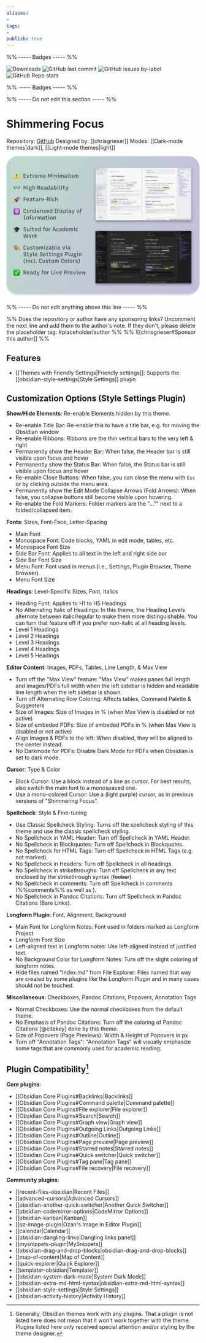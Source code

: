 ```yaml
---
aliases:
- 
tags: 
- 
publish: true
---
```


%% ----- Badges ----- %%

![Downloads](https://img.shields.io/badge/downloads-3690-573E7A?style=for-the-badge&logo=)
![GitHub last commit](https://img.shields.io/github/last-commit/chrisgrieser/shimmering-focus?color=573E7A&label=last%20update&logo=github&style=for-the-badge)
![GitHub issues by-label](https://img.shields.io/github/issues/chrisgrieser/shimmering-focus/help%20wanted?color=573E7A&logo=github&style=for-the-badge) 
![GitHub Repo stars](https://img.shields.io/github/stars/chrisgrieser/shimmering-focus?color=573E7A&logo=github&style=for-the-badge)

%% ----- Badges ----- %%

%% ----- Do not edit this section ----- %%

# Shimmering Focus

Repository: [GitHub](https://github.com/chrisgrieser/shimmering-focus)
Designed by: [[chrisgrieser]]
Modes: [[Dark-mode themes|dark]], [[Light-mode themes|light]]



![screenshot](https://github.com/chrisgrieser/shimmering-focus/raw/main/dual-theme-screenshot.png)

%% ----- Do not edit anything above this line ----- %% 

%% Does the repository or author have any sponsoring links? Uncomment the next line and add them to the author's note. If they don't, please delete the placeholder tag: #placeholder/author %%
%% ![[chrisgrieser#Sponsor this author]] %%


## Features

- [[Themes with Friendly Settings|Friendly settings]]: Supports the [[obsidian-style-settings|Style Settings]] plugin

## Customization Options (Style Settings Plugin) 

**Show/Hide Elements**: Re-enable Elements hidden by this theme.
- Re-enable Title Bar: Re-enable this to have a title bar, e.g. for moving the Obsidian window
- Re-enable Ribbons: Ribbons are the thin vertical bars to the very left & right
- Permanently show the Header Bar: When false, the Header bar is still visible upon focus and hover
- Permanently show the Status Bar: When false, the Status bar is still visible upon focus and hover
- Re-enable Close Buttons: When false, you can close the menu with `Esc` or by clicking outside the menu area.
- Permanently show the Edit Mode Collapse Arrows (Fold Arrows): When false, you collapse buttons still become visible upon hovering.
- Re-enable the Fold Markers: Folder markers are the "..."" next to a folded/collapsed item.

**Fonts**: Sizes, Font-Face, Letter-Spacing
- Main Font
- Monospace Font: Code blocks, YAML in edit mode, tables, etc.
- Monospace Font Size
- Side Bar Font: Applies to all text in the left and right side bar
- Side Bar Font Size
- Menu Font: Font used in menus (i.e., Settings, Plugin Browser, Theme Browser).
- Menu Font Size

**Headings**: Level-Specific Sizes, Font, Italics
- Heading Font: Applies to H1 to H5 Headings
- No Alternating Italic of Headings: In this theme, the Heading Levels alternate between italic/regular to make them more distinguishable. You can turn that feature off if you prefer non-italic at all heading levels.
- Level 1 Headings
- Level 2 Headings
- Level 3 Headings
- Level 4 Headings
- Level 5 Headings

**Editor Content**: Images, PDFs, Tables, Line Length, & Max View
- Turn off the "Max View" feature: "Max View" makes panes full length and images/PDFs full width when the left sidebar is hidden and readable line length when the left sidebar is shown.
- Turn off Alternating Row Coloring: Affects tables, Command Palette & Suggesters
- Size of Images: Size of Images in % (when Max View is disabled or not active)
- Size of embeded PDFs: Size of embeded PDFs in % (when Max View is disabled or not active)
- Align Images & PDFs to the left: When disabled, they will be aligned to the center instead.
- No Darkmode for PDFs: Disable Dark Mode for PDFs when Obsidian is set to dark mode.

**Cursor**: Type & Color
- Block Cursor: Use a block instead of a line as cursor. For best results, also switch the main font to a monospaced one.
- Use a mono-colored Cursor: Use a (light purple) cursor, as in previous versions of "Shimmering Focus".

**Spellcheck**: Style & Fine-tuning
- Use Classic Spellcheck Styling: Turns off the spellcheck styling of this theme and use the classic spellcheck styling.
- No Spellcheck in YAML Header: Turn off Spellcheck in YAML Header.
- No Spellcheck in Blockquotes: Turn off Spellcheck in Blockquotes.
- No Spellcheck for HTML Tags: Turn off Spellcheck in HTML Tags (e.g. <br/> not marked)
- No Spellcheck in Headers: Turn off Spellcheck in all headings.
- No Spellcheck in strikethroughs: Turn off Spellcheck in any text enclosed by the strikethrough syntax (~~foobar~~).
- No Spellcheck in comments: Turn off Spellcheck in comments (%%comments%% as well as <!--comments-->).
- No Spellcheck in Pandoc Citations: Turn off Spellcheck in Pandoc Citations (Bare Links).

**Longform Plugin**: Font, Alignment, Background
- Main Font for Longform Notes: Font used in folders marked as Longform Project
- Longform Font Size
- Left-aligned text in Longform notes: Use left-aligned instead of justified text.
- No Background Color for Longform Notes: Turn off the slight coloring of longform notes.
- Hide files named "Index.md" from File Explorer: Files named that way are created by some plugins like the Longform Plugin and in many cases should not be touched.

**Miscellaneous**: Checkboxes, Pandoc Citations, Popovers, Annotation Tags
- Normal Checkboxes: Use the normal checkboxes from the default theme.
- No Emphasis of Pandoc Citations: Turn off the coloring of Pandoc Citations [@citekey] done by this theme.
- Size of Popovers (Page Previews): Width & Height of Popovers in px
- Turn off "Annotation Tags": "Annotation Tags" will visually emphasize some tags that are commonly used for academic reading.

## Plugin Compatibility[^1]

**Core plugins**:
- [[Obsidian Core Plugins#Backlinks|Backlinks]]
- [[Obsidian Core Plugins#Command palette|Command palette]]
- [[Obsidian Core Plugins#File explorer|File explorer]]
- [[Obsidian Core Plugins#Search|Search]]
- [[Obsidian Core Plugins#Graph view|Graph view]]
- [[Obsidian Core Plugins#Outgoing Links|Outgoing Links]]
- [[Obsidian Core Plugins#Outline|Outline]]
- [[Obsidian Core Plugins#Page preview|Page preview]]
- [[Obsidian Core Plugins#Starred notes|Starred notes]]
- [[Obsidian Core Plugins#Quick switcher|Quick switcher]]
- [[Obsidian Core Plugins#Tag pane|Tag pane]]
- [[Obsidian Core Plugins#File recovery|File recovery]]

**Community plugins**:
- [[recent-files-obsidian|Recent Files]]
- [[advanced-cursors|Advanced Cursors]]
- [[obsidian-another-quick-switcher|Another Quick Switcher]]
- [[obsidian-codemirror-options|CodeMirror Options]]
- [[obsidian-kanban|Kanban]]
- [[oz-image-plugin|Ozan's Image in Editor Plugin]]
- [[calendar|Calendar]]
- [[obsidian-dangling-links|Dangling links panel]]
- [[mysnippets-plugin|MySnippets]]
- [[obsidian-drag-and-drop-blocks|obsidian-drag-and-drop-blocks]]
- [[map-of-content|Map of Content]]
- [[quick-explorer|Quick Explorer]]
- [[templater-obsidian|Templater]]
- [[obsidian-system-dark-mode|System Dark Mode]]
- [[obsidian-extra-md-html-syntax|obsidian-extra-md-html-syntax]]
- [[obsidian-style-settings|Style Settings]]
- [[obsidian-activity-history|Activity History]]

[^1]: Generally, Obsidian themes work with any plugins. That a plugin is not listed here does not mean that it won't work together with the theme. Plugins listed here only received special attention and/or styling by the theme designer.
